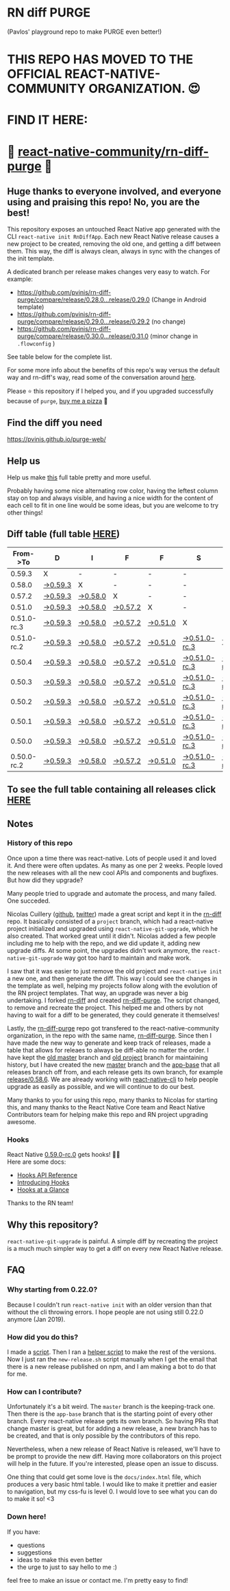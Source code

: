 # RN diff PURGE
(Pavlos' playground repo to make PURGE even better!)

# THIS REPO HAS MOVED TO THE OFFICIAL REACT-NATIVE-COMMUNITY ORGANIZATION. 😍
# FIND IT HERE:  
# 💪 [react-native-community/rn-diff-purge](https://github.com/react-native-community/rn-diff-purge) 🎉
## Huge thanks to everyone involved, and everyone using and praising this repo! No, you are the best!

This repository exposes an untouched React Native app generated with the CLI
`react-native init RnDiffApp`. Each new React Native release causes a new project to be created, removing the old one, and getting a diff between them. This way, the diff is always clean, always in sync with the changes of the init template.

A dedicated branch per release makes changes very easy
to watch. For example:

* https://github.com/pvinis/rn-diff-purge/compare/release/0.28.0...release/0.29.0
(Change in Android template)
* https://github.com/pvinis/rn-diff-purge/compare/release/0.29.0...release/0.29.2
(no change)
* https://github.com/pvinis/rn-diff-purge/compare/release/0.30.0...release/0.31.0
(minor change in `.flowconfig` )

See table below for the complete list.

For some more info about the benefits of this repo's way versus the default way and rn-diff's way, read some of the conversation around [here](https://github.com/react-native-community/discussions-and-proposals/issues/68#issuecomment-452227478).

Please :star: this repository if I helped you, and if you upgraded successfully because of `purge`, [buy me a pizza](https://www.buymeacoffee.com/DGWwHVZ4s) :pizza:

## Find the diff you need
https://pvinis.github.io/purge-web/

## Help us
Help us make [this](https://pvinis.github.io/rn-diff-purge) full table pretty and more useful.

Probably having some nice alternating row color, having the leftest column stay on top and always visible, and having a nice width for the content of each cell to fit in one line would be some ideas, but you are welcome to try other things!

## Diff table (full table [HERE](https://pvinis.github.io/rn-diff-purge))

| From->To    | D                                                                                               | I                                                                                               | F                                                                                               | F                                                                                               | S                                                                                                         |                                                                                                           | =                                                                                               | =                                                                                               |                                                                                                 | F                                                                                               | U                                                                                               | N   |
| ----------- | ----------------------------------------------------------------------------------------------- | ----------------------------------------------------------------------------------------------- | ----------------------------------------------------------------------------------------------- | ----------------------------------------------------------------------------------------------- | --------------------------------------------------------------------------------------------------------- | --------------------------------------------------------------------------------------------------------- | ----------------------------------------------------------------------------------------------- | ----------------------------------------------------------------------------------------------- | ----------------------------------------------------------------------------------------------- | ----------------------------------------------------------------------------------------------- | ----------------------------------------------------------------------------------------------- | --- |
| 0.59.3      | X                                                                                               | -                                                                                               | -                                                                                               | -                                                                                               | -                                                                                                         | -                                                                                                         | -                                                                                               | -                                                                                               | -                                                                                               | -                                                                                               | -                                                                                               | -   |
| 0.58.0      | [->0.59.3](https://github.com/pvinis/rn-diff-purge/compare/release/0.58.0..release/0.59.3)      | X                                                                                               | -                                                                                               | -                                                                                               | -                                                                                                         | -                                                                                                         | -                                                                                               | -                                                                                               | -                                                                                               | -                                                                                               | -                                                                                               | -   |
| 0.57.2      | [->0.59.3](https://github.com/pvinis/rn-diff-purge/compare/release/0.57.2..release/0.59.3)      | [->0.58.0](https://github.com/pvinis/rn-diff-purge/compare/release/0.57.2..release/0.58.0)      | X                                                                                               | -                                                                                               | -                                                                                                         | -                                                                                                         | -                                                                                               | -                                                                                               | -                                                                                               | -                                                                                               | -                                                                                               | -   |
| 0.51.0      | [->0.59.3](https://github.com/pvinis/rn-diff-purge/compare/release/0.51.0..release/0.59.3)      | [->0.58.0](https://github.com/pvinis/rn-diff-purge/compare/release/0.51.0..release/0.58.0)      | [->0.57.2](https://github.com/pvinis/rn-diff-purge/compare/release/0.51.0..release/0.57.2)      | X                                                                                               | -                                                                                                         | -                                                                                                         | -                                                                                               | -                                                                                               | -                                                                                               | -                                                                                               | -                                                                                               | -   |
| 0.51.0-rc.3 | [->0.59.3](https://github.com/pvinis/rn-diff-purge/compare/release/0.51.0-rc.3..release/0.59.3) | [->0.58.0](https://github.com/pvinis/rn-diff-purge/compare/release/0.51.0-rc.3..release/0.58.0) | [->0.57.2](https://github.com/pvinis/rn-diff-purge/compare/release/0.51.0-rc.3..release/0.57.2) | [->0.51.0](https://github.com/pvinis/rn-diff-purge/compare/release/0.51.0-rc.3..release/0.51.0) | X                                                                                                         | -                                                                                                         | -                                                                                               | -                                                                                               | -                                                                                               | -                                                                                               | -                                                                                               | -   |
| 0.51.0-rc.2 | [->0.59.3](https://github.com/pvinis/rn-diff-purge/compare/release/0.51.0-rc.2..release/0.59.3) | [->0.58.0](https://github.com/pvinis/rn-diff-purge/compare/release/0.51.0-rc.2..release/0.58.0) | [->0.57.2](https://github.com/pvinis/rn-diff-purge/compare/release/0.51.0-rc.2..release/0.57.2) | [->0.51.0](https://github.com/pvinis/rn-diff-purge/compare/release/0.51.0-rc.2..release/0.51.0) | [->0.51.0-rc.3](https://github.com/pvinis/rn-diff-purge/compare/release/0.51.0-rc.2..release/0.51.0-rc.3) | X                                                                                                         | -                                                                                               | -                                                                                               | -                                                                                               | -                                                                                               | -                                                                                               | -   |
| 0.50.4      | [->0.59.3](https://github.com/pvinis/rn-diff-purge/compare/release/0.50.4..release/0.59.3)      | [->0.58.0](https://github.com/pvinis/rn-diff-purge/compare/release/0.50.4..release/0.58.0)      | [->0.57.2](https://github.com/pvinis/rn-diff-purge/compare/release/0.50.4..release/0.57.2)      | [->0.51.0](https://github.com/pvinis/rn-diff-purge/compare/release/0.50.4..release/0.51.0)      | [->0.51.0-rc.3](https://github.com/pvinis/rn-diff-purge/compare/release/0.50.4..release/0.51.0-rc.3)      | [->0.51.0-rc.2](https://github.com/pvinis/rn-diff-purge/compare/release/0.50.4..release/0.51.0-rc.2)      | X                                                                                               | -                                                                                               | -                                                                                               | -                                                                                               | -                                                                                               | -   |
| 0.50.3      | [->0.59.3](https://github.com/pvinis/rn-diff-purge/compare/release/0.50.3..release/0.59.3)      | [->0.58.0](https://github.com/pvinis/rn-diff-purge/compare/release/0.50.3..release/0.58.0)      | [->0.57.2](https://github.com/pvinis/rn-diff-purge/compare/release/0.50.3..release/0.57.2)      | [->0.51.0](https://github.com/pvinis/rn-diff-purge/compare/release/0.50.3..release/0.51.0)      | [->0.51.0-rc.3](https://github.com/pvinis/rn-diff-purge/compare/release/0.50.3..release/0.51.0-rc.3)      | [->0.51.0-rc.2](https://github.com/pvinis/rn-diff-purge/compare/release/0.50.3..release/0.51.0-rc.2)      | [->0.50.4](https://github.com/pvinis/rn-diff-purge/compare/release/0.50.3..release/0.50.4)      | X                                                                                               | -                                                                                               | -                                                                                               | -                                                                                               | -   |
| 0.50.2      | [->0.59.3](https://github.com/pvinis/rn-diff-purge/compare/release/0.50.2..release/0.59.3)      | [->0.58.0](https://github.com/pvinis/rn-diff-purge/compare/release/0.50.2..release/0.58.0)      | [->0.57.2](https://github.com/pvinis/rn-diff-purge/compare/release/0.50.2..release/0.57.2)      | [->0.51.0](https://github.com/pvinis/rn-diff-purge/compare/release/0.50.2..release/0.51.0)      | [->0.51.0-rc.3](https://github.com/pvinis/rn-diff-purge/compare/release/0.50.2..release/0.51.0-rc.3)      | [->0.51.0-rc.2](https://github.com/pvinis/rn-diff-purge/compare/release/0.50.2..release/0.51.0-rc.2)      | [->0.50.4](https://github.com/pvinis/rn-diff-purge/compare/release/0.50.2..release/0.50.4)      | [->0.50.3](https://github.com/pvinis/rn-diff-purge/compare/release/0.50.2..release/0.50.3)      | X                                                                                               | -                                                                                               | -                                                                                               | -   |
| 0.50.1      | [->0.59.3](https://github.com/pvinis/rn-diff-purge/compare/release/0.50.1..release/0.59.3)      | [->0.58.0](https://github.com/pvinis/rn-diff-purge/compare/release/0.50.1..release/0.58.0)      | [->0.57.2](https://github.com/pvinis/rn-diff-purge/compare/release/0.50.1..release/0.57.2)      | [->0.51.0](https://github.com/pvinis/rn-diff-purge/compare/release/0.50.1..release/0.51.0)      | [->0.51.0-rc.3](https://github.com/pvinis/rn-diff-purge/compare/release/0.50.1..release/0.51.0-rc.3)      | [->0.51.0-rc.2](https://github.com/pvinis/rn-diff-purge/compare/release/0.50.1..release/0.51.0-rc.2)      | [->0.50.4](https://github.com/pvinis/rn-diff-purge/compare/release/0.50.1..release/0.50.4)      | [->0.50.3](https://github.com/pvinis/rn-diff-purge/compare/release/0.50.1..release/0.50.3)      | [->0.50.2](https://github.com/pvinis/rn-diff-purge/compare/release/0.50.1..release/0.50.2)      | X                                                                                               | -                                                                                               | -   |
| 0.50.0      | [->0.59.3](https://github.com/pvinis/rn-diff-purge/compare/release/0.50.0..release/0.59.3)      | [->0.58.0](https://github.com/pvinis/rn-diff-purge/compare/release/0.50.0..release/0.58.0)      | [->0.57.2](https://github.com/pvinis/rn-diff-purge/compare/release/0.50.0..release/0.57.2)      | [->0.51.0](https://github.com/pvinis/rn-diff-purge/compare/release/0.50.0..release/0.51.0)      | [->0.51.0-rc.3](https://github.com/pvinis/rn-diff-purge/compare/release/0.50.0..release/0.51.0-rc.3)      | [->0.51.0-rc.2](https://github.com/pvinis/rn-diff-purge/compare/release/0.50.0..release/0.51.0-rc.2)      | [->0.50.4](https://github.com/pvinis/rn-diff-purge/compare/release/0.50.0..release/0.50.4)      | [->0.50.3](https://github.com/pvinis/rn-diff-purge/compare/release/0.50.0..release/0.50.3)      | [->0.50.2](https://github.com/pvinis/rn-diff-purge/compare/release/0.50.0..release/0.50.2)      | [->0.50.1](https://github.com/pvinis/rn-diff-purge/compare/release/0.50.0..release/0.50.1)      | X                                                                                               | -   |
| 0.50.0-rc.2 | [->0.59.3](https://github.com/pvinis/rn-diff-purge/compare/release/0.50.0-rc.2..release/0.59.3) | [->0.58.0](https://github.com/pvinis/rn-diff-purge/compare/release/0.50.0-rc.2..release/0.58.0) | [->0.57.2](https://github.com/pvinis/rn-diff-purge/compare/release/0.50.0-rc.2..release/0.57.2) | [->0.51.0](https://github.com/pvinis/rn-diff-purge/compare/release/0.50.0-rc.2..release/0.51.0) | [->0.51.0-rc.3](https://github.com/pvinis/rn-diff-purge/compare/release/0.50.0-rc.2..release/0.51.0-rc.3) | [->0.51.0-rc.2](https://github.com/pvinis/rn-diff-purge/compare/release/0.50.0-rc.2..release/0.51.0-rc.2) | [->0.50.4](https://github.com/pvinis/rn-diff-purge/compare/release/0.50.0-rc.2..release/0.50.4) | [->0.50.3](https://github.com/pvinis/rn-diff-purge/compare/release/0.50.0-rc.2..release/0.50.3) | [->0.50.2](https://github.com/pvinis/rn-diff-purge/compare/release/0.50.0-rc.2..release/0.50.2) | [->0.50.1](https://github.com/pvinis/rn-diff-purge/compare/release/0.50.0-rc.2..release/0.50.1) | [->0.50.0](https://github.com/pvinis/rn-diff-purge/compare/release/0.50.0-rc.2..release/0.50.0) | X   |

## To see the full table containing all releases click [HERE](https://pvinis.github.io/rn-diff-purge)

## Notes

### History of this repo

Once upon a time there was react-native. Lots of people used it and loved it. And there were often updates. As many as one per 2 weeks. People loved the new releases with all the new cool APIs and components and bugfixes. But how did they upgrade?

Many people tried to upgrade and automate the process, and many failed. One succeded.

Nicolas Cuillery ([github](https://github.com/ncuillery), [twitter](https://twitter.com/ncuillery)) made a great script and kept it in the [rn-diff](https://github.com/ncuillery/rn-diff) repo. It basically consisted of a `project` branch, which had a react-native project initialized and upgraded using `react-native-git-upgrade`, which he also created. That worked great until it didn't. Nicolas added a few people including me to help with the repo, and we did update it, adding new upgrade diffs. At some point, the upgrades didn't work anymore, the `react-native-git-upgrade` way got too hard to maintain and make work.

I saw that it was easier to just remove the old project and `react-native init` a new one, and then generate the diff. This way I could see the changes in the template as well, helping my projects follow along with the evolution of the RN project templates. That way, an upgrade was never a big undertaking. I forked [rn-diff](https://github.com/ncuillery/rn-diff) and created [rn-diff-purge](https://github.com/pvinis/rn-diff-purge). The script changed, to remove and recreate the project. This helped me and others by not having to wait for a diff to be generated, they could generate it themselves!

Lastly, the [rn-diff-purge](https://github.com/pvinis/rn-diff-purge) repo got transfered to the react-native-community organization, in the repo with the same name, [rn-diff-purge](https://github.com/react-native-community/rn-diff-purge). Since then I have made the new way to generate and keep track of releases, made a table that allows for releaes to always be diff-able no matter the order. I have kept the [old master](https://github.com/pvinis/rn-diff-purge/tree/old/master) branch and [old project](https://github.com/pvinis/rn-diff-purge/tree/old/project) branch for maintaining history, but I have created the new [master](https://github.com/pvinis/rn-diff-purge/tree/master) branch and the [app-base](https://github.com/pvinis/rn-diff-purge/tree/app-base) that all releases branch off from, and each release gets its own branch, for example [release/0.58.6](https://github.com/pvinis/rn-diff-purge/tree/release/0.58.6). We are already working with [react-native-cli](https://github.com/react-native-community/react-native-cli) to help people upgrade as easily as possible, and we will continue to do our best.

Many thanks to you for using this repo, many thanks to Nicolas for starting this, and many thanks to the React Native Core team and React Native Contributors team for helping make this repo and RN project upgrading awesome.

### Hooks
React Native [0.59.0-rc.0](https://github.com/pvinis/rn-diff-purge#version-changes) gets hooks! 🎉🥳  
Here are some docs:
- [Hooks API Reference](https://reactjs.org/docs/hooks-reference.html)
- [Introducing Hooks](https://reactjs.org/docs/hooks-intro.html)
- [Hooks at a Glance](https://reactjs.org/docs/hooks-overview.html)

Thanks to the RN team!

## Why this repository?
`react-native-git-upgrade` is painful. A simple diff by recreating the project is a much much simpler way to get a diff on every new React Native release.

## FAQ

### Why starting from 0.22.0?

Because I couldn't run `react-native init` with an older version than that without the cli throwing errors. I hope people are not using still 0.22.0 anymore (Jan 2019).

### How did you do this?

I made a [script](https://github.com/pvinis/rn-diff-purge/blob/master/new-release.sh). Then I ran a [helper script](https://github.com/pvinis/rn-diff-purge/blob/master/new-release.sh) to make the rest of the versions.
Now I just ran the `new-release.sh` script manually when I get the email that there is a new release published on npm, and I am making a bot to do that for me.

### How can I contribute?

Unfortunately it's a bit weird. The `master` branch is the keeping-track one. Then there is the `app-base` branch that is the starting point of every other branch. Every react-native release gets its own branch. So having PRs that change master is great, but for adding a new release, a new branch has to be created, and that is only possible by the contributors of this repo.

Nevertheless, when a new release of React Native is released, we'll have to be prompt to provide
the new diff. Having more collaborators on this project will help in the future. If you're interested, please open an issue to discuss.

One thing that could get some love is the `docs/index.html` file, which produces a very basic html table. I would like to make it prettier and easier to navigation, but my css-fu is level 0. I would love to see what you can do to make it so! <3

### Down here!

If you have: 
- questions
- suggestions
- ideas to make this even better
- the urge to just to say hello to me :)

feel free to make an issue or contact me. I'm pretty easy to find!
